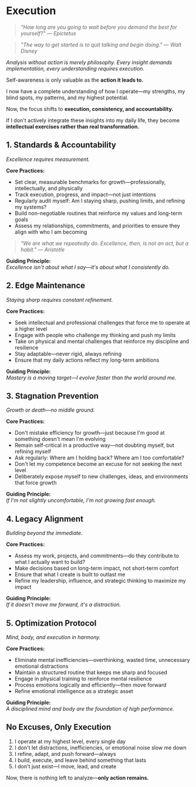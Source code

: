 # Execution

> *“How long are you going to wait before you demand the best for yourself?” — Epictetus*

> *"The way to get started is to quit talking and begin doing." — Walt Disney*

*Analysis without action is merely philosophy. Every insight demands implementation, every understanding requires execution.*

Self-awareness is only valuable as the **action it leads to.**

I now have a complete understanding of how I operate—my strengths, my blind spots, my patterns, and my highest potential.

Now, the focus shifts to **execution, consistency, and accountability.**

If I don't actively integrate these insights into my daily life, they become **intellectual exercises rather than real transformation.**

## 1. Standards & Accountability

*Excellence requires measurement.*

**Core Practices:**
- Set clear, measurable benchmarks for growth—professionally, intellectually, and physically
- Track execution, progress, and impact—not just intentions
- Regularly audit myself: Am I staying sharp, pushing limits, and refining my systems?
- Build non-negotiable routines that reinforce my values and long-term goals
- Assess my relationships, commitments, and priorities to ensure they align with who I am becoming

> *"We are what we repeatedly do. Excellence, then, is not an act, but a habit." — Aristotle*

**Guiding Principle:**  
*Excellence isn't about what I say—it's about what I consistently do.*

## 2. Edge Maintenance

*Staying sharp requires constant refinement.*

**Core Practices:**
- Seek intellectual and professional challenges that force me to operate at a higher level
- Engage with people who challenge my thinking and push my limits
- Take on physical and mental challenges that reinforce my discipline and resilience
- Stay adaptable—never rigid, always refining
- Ensure that my daily actions reflect my long-term ambitions

**Guiding Principle:**  
*Mastery is a moving target—I evolve faster than the world around me.*

## 3. Stagnation Prevention

*Growth or death—no middle ground.*

**Core Practices:**
- Don't mistake efficiency for growth—just because I'm good at something doesn't mean I'm evolving
- Remain self-critical in a productive way—not doubting myself, but refining myself
- Ask regularly: Where am I holding back? Where am I too comfortable?
- Don't let my competence become an excuse for not seeking the next level
- Deliberately expose myself to new challenges, ideas, and environments that force growth

**Guiding Principle:**  
*If I'm not slightly uncomfortable, I'm not growing fast enough.*

## 4. Legacy Alignment

*Building beyond the immediate.*

**Core Practices:**
- Assess my work, projects, and commitments—do they contribute to what I actually want to build?
- Make decisions based on long-term impact, not short-term comfort
- Ensure that what I create is built to outlast me
- Refine my leadership, influence, and strategic thinking to maximize my impact

**Guiding Principle:**  
*If it doesn't move me forward, it's a distraction.*

## 5. Optimization Protocol

*Mind, body, and execution in harmony.*

**Core Practices:**
- Eliminate mental inefficiencies—overthinking, wasted time, unnecessary emotional distractions
- Maintain a structured routine that keeps me sharp and focused
- Engage in physical training to reinforce mental resilience
- Process emotions logically and efficiently—then move forward
- Refine emotional intelligence as a strategic asset

**Guiding Principle:**  
*A disciplined mind and body are the foundation of high performance.*

## No Excuses, Only Execution

1. I operate at my highest level, every single day
2. I don't let distractions, inefficiencies, or emotional noise slow me down
3. I refine, adapt, and push forward—always
4. I build, execute, and leave behind something that lasts
5. I don't just exist—I move, lead, and create

Now, there is nothing left to analyze—**only action remains.**